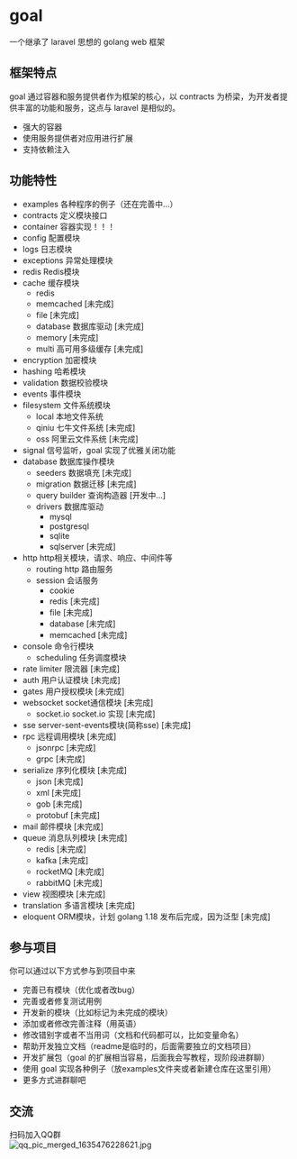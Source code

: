 # goal

一个继承了 laravel 思想的 golang web 框架

## 框架特点
goal 通过容器和服务提供者作为框架的核心，以 contracts 为桥梁，为开发者提供丰富的功能和服务，这点与 laravel 是相似的。
* 强大的容器
* 使用服务提供者对应用进行扩展
* 支持依赖注入

## 功能特性

* examples 各种程序的例子（还在完善中...）
* contracts 定义模块接口
* container 容器实现！！！
* config 配置模块
* logs 日志模块
* exceptions 异常处理模块
* redis Redis模块
* cache 缓存模块
  * redis
  * memcached [未完成]
  * file [未完成]
  * database 数据库驱动 [未完成]
  * memory [未完成]
  * multi 高可用多级缓存 [未完成]
* encryption 加密模块
* hashing 哈希模块
* validation 数据校验模块
* events 事件模块
* filesystem 文件系统模块
  * local 本地文件系统
  * qiniu 七牛文件系统 [未完成]
  * oss 阿里云文件系统 [未完成]
* signal 信号监听，goal 实现了优雅关闭功能
* database 数据库操作模块
  * seeders 数据填充 [未完成]
  * migration 数据迁移 [未完成]
  * query builder 查询构造器 [开发中...] 
  * drivers 数据库驱动
    * mysql
    * postgresql
    * sqlite
    * sqlserver [未完成]
* http http相关模块，请求、响应、中间件等
  * routing http 路由服务
  * session 会话服务
    * cookie
    * redis [未完成]
    * file [未完成]
    * database [未完成]
    * memcached [未完成]
* console 命令行模块
  * scheduling 任务调度模块
* rate limiter 限流器 [未完成]
* auth 用户认证模块 [未完成]
* gates 用户授权模块 [未完成]
* websocket socket通信模块 [未完成]
  * socket.io socket.io 实现 [未完成]
* sse server-sent-events模块(简称sse) [未完成]
* rpc 远程调用模块 [未完成]
  * jsonrpc [未完成]
  * grpc [未完成]
* serialize 序列化模块 [未完成]
  * json [未完成]
  * xml [未完成]
  * gob [未完成]
  * protobuf [未完成]
* mail 邮件模块 [未完成]
* queue 消息队列模块 [未完成]
  * redis [未完成]
  * kafka [未完成]
  * rocketMQ [未完成]
  * rabbitMQ [未完成]
* view 视图模块 [未完成]
* translation 多语言模块 [未完成]
* eloquent ORM模块，计划 golang 1.18 发布后完成，因为泛型 [未完成]

## 参与项目

你可以通过以下方式参与到项目中来

* 完善已有模块（优化或者改bug）
* 完善或者修复测试用例
* 开发新的模块（比如标记为未完成的模块）
* 添加或者修改完善注释（用英语）
* 修改错别字或者不当用词（文档和代码都可以，比如变量命名）
* 帮助开发独立文档（readme是临时的，后面需要独立的文档项目）
* 开发扩展包（goal 的扩展相当容易，后面我会写教程，现阶段进群聊）
* 使用 goal 实现各种例子（放examples文件夹或者新建仓库在这里引用）
* 更多方式进群聊吧

## 交流

扫码加入QQ群  
![qq_pic_merged_1635476228621.jpg](https://i.loli.net/2021/10/29/dpLvehizJCX7EUN.jpg)
